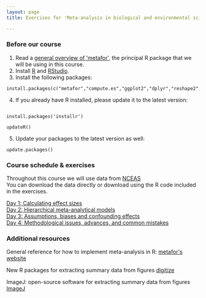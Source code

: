 ```yaml
---
layout: page
title: Exercises for 'Meta-analysis in biological and environmental sciences'

---
```



### Before our course 

1) Read a [general overview of 'metafor'](http://www.jstatsoft.org/v36/i03/), the principal R package that we will be using in this course.    
2) Install [R](https://cran.r-project.org/) and [RStudio](https://www.rstudio.com/products/rstudio/download/).  
3) Install the following packages:

```
install.packages(c("metafor","compute.es","ggplot2","dplyr","reshape2","broom","tidyr"),quietly=TRUE)
```
4) If you already have R installed, please update it to the latest version:  

```

install.packages('installr')

updateR()

```

5) Update your packages to the latest version as well:  

```
update.packages()
```

### Course schedule & exercises  

Throughout this course we will use data from [NCEAS](https://www.nceas.ucsb.edu/meta/publications.html#d_t_t)  
You can download the data directly or download using the R code included in the exercises.  

[Day 1: Calculating effect sizes](pages/Day1.html)  
[Day 2: Hierarchical meta-analytical models](pages/Day2.html)  
[Day 3: Assumptions, biases and confounding effects](pages/Day3.html)  
[Day 4: Methodological issues, advances, and common mistakes](pages/Day4.html)  

### Additional resources

General reference for how to implement meta-analysis in R: [metafor's website](http://www.metafor-project.org/doku.php) 

New R packages for extracting summary data from figures
[digitize](https://github.com/tpoisot/digitize/)

ImageJ: open-source software for extracting summary data from figures
[ImageJ](https://imagej.net/Welcome)






